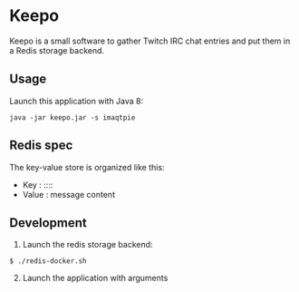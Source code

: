 Keepo
=====

Keepo is a small software to gather Twitch IRC chat entries and put them in a Redis storage backend.

## Usage

Launch this application with Java 8:

```
java -jar keepo.jar -s imaqtpie
```

## Redis spec

The key-value store is organized like this:

* Key : <channel>::<username>::<uuid>
* Value : message content

## Development

1. Launch the redis storage backend:

```
$ ./redis-docker.sh
```

2. Launch the application with arguments
